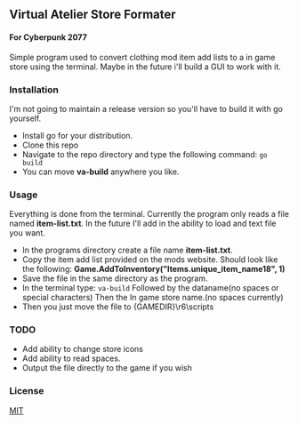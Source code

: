 ## Virtual Atelier Store Formater

#### For Cyberpunk 2077

Simple program used to convert clothing mod item add lists to a in game store 
using the terminal. Maybe in the future i'll build a GUI to work with it.

### Installation

I'm not going to maintain a release version so you'll have to build it with go 
yourself.

- Install go for your distribution.
- Clone this repo
- Navigate to the repo directory and type the following command:
  ```go build```
- You can move **va-build** anywhere you like.

### Usage

Everything is done from the terminal. Currently the program only reads a file named
**item-list.txt**. In the future I'll add in the ability to load and text file you
want.

- In the programs directory create a file name **item-list.txt**.
- Copy the item add list provided on the mods website. Should look like the following:
      **Game.AddToInventory("Items.unique_item_name18", 1)**
- Save the file in the same directory as the program.
- In the terminal type:
  ```va-build```
  Followed by the dataname(no spaces or special characters)
  Then the In game store name.(no spaces currently)
- Then you just move the file to {GAMEDIR}\r6\scripts

### TODO

- Add ability to change store icons
- Add ability to read spaces.
- Output the file directly to the game if you wish

### License

[MIT](https://github.com/sarca571ca/cp2077-vabuild/blob/master/LICENSE.md)
